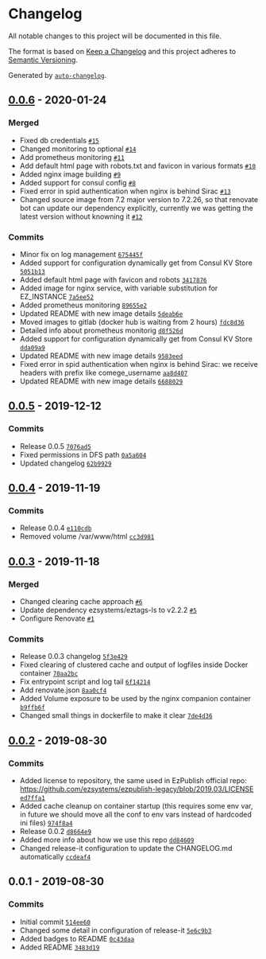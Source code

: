 # Changelog

All notable changes to this project will be documented in this file.

The format is based on [Keep a Changelog](https://keepachangelog.com/en/1.0.0/)
and this project adheres to [Semantic Versioning](https://semver.org/spec/v2.0.0.html).

Generated by [`auto-changelog`](https://github.com/CookPete/auto-changelog).

## [0.0.6](https://github.com/OpencontentCoop/docker-ezpublish/compare/0.0.5...0.0.6) - 2020-01-24

### Merged

- Fixed db credentials [`#15`](https://github.com/OpencontentCoop/docker-ezpublish/pull/15)
- Changed monitoring to optional [`#14`](https://github.com/OpencontentCoop/docker-ezpublish/pull/14)
- Add prometheus monitoring [`#11`](https://github.com/OpencontentCoop/docker-ezpublish/pull/11)
- Add default html page with robots.txt and favicon in various formats [`#10`](https://github.com/OpencontentCoop/docker-ezpublish/pull/10)
- Added nginx image building [`#9`](https://github.com/OpencontentCoop/docker-ezpublish/pull/9)
- Added support for consul config [`#8`](https://github.com/OpencontentCoop/docker-ezpublish/pull/8)
- Fixed error in spid authentication when nginx is behind Sirac [`#13`](https://github.com/OpencontentCoop/docker-ezpublish/pull/13)
- Changed source image from 7.2 major version to 7.2.26, so that renovate bot can update our dependency explicitly, currently we was getting the latest version without knowning it [`#12`](https://github.com/OpencontentCoop/docker-ezpublish/pull/12)

### Commits

- Minor fix on log management [`675445f`](https://github.com/OpencontentCoop/docker-ezpublish/commit/675445fb9781dd34897c4db555f9cb7831947653)
- Added support for configuration dynamically get from Consul KV Store [`5051b13`](https://github.com/OpencontentCoop/docker-ezpublish/commit/5051b133a7d642c1b53871400a239e6aac316597)
- Added default html page with favicon and robots [`3417876`](https://github.com/OpencontentCoop/docker-ezpublish/commit/341787680535af703aca977a24a961c2bce3b713)
- Added image for nginx service, with variable substitution for EZ_INSTANCE [`7a5ee52`](https://github.com/OpencontentCoop/docker-ezpublish/commit/7a5ee522e38165974f17987197a9937899ed70b3)
- Added prometheus monitoring [`89655e2`](https://github.com/OpencontentCoop/docker-ezpublish/commit/89655e2db3f84a69a88866add30a6ad9c6c8a0e5)
- Updated README with new image details [`5deab6e`](https://github.com/OpencontentCoop/docker-ezpublish/commit/5deab6ef23a0fe3f337f0156caddd740af2cf211)
- Moved images to gitlab (docker hub is waiting from 2 hours) [`fdc8d36`](https://github.com/OpencontentCoop/docker-ezpublish/commit/fdc8d36815527d3691bdb6ded9dbc456f603451b)
- Detailed info about prometheus monitorig [`d8f526d`](https://github.com/OpencontentCoop/docker-ezpublish/commit/d8f526d3b9d00ea90cd254dca5cfaf8e581616cd)
- Added support for configuration dynamically get from Consul KV Store [`dda09a9`](https://github.com/OpencontentCoop/docker-ezpublish/commit/dda09a9e86a1cb0fed31ae435a679273cb263c9a)
- Updated README with new image details [`9583eed`](https://github.com/OpencontentCoop/docker-ezpublish/commit/9583eedf83b1d3a7b899b69fad1c9309e64e319c)
- Fixed error in spid authentication when nginx is behind Sirac: we receive headers with prefix like comege_username [`aa8d407`](https://github.com/OpencontentCoop/docker-ezpublish/commit/aa8d407277312cd60ba0f38a450ddb155b8d2ba9)
- Updated README with new image details [`6688029`](https://github.com/OpencontentCoop/docker-ezpublish/commit/6688029c9e6074763587ecb2ab11460d207bffdb)

## [0.0.5](https://github.com/OpencontentCoop/docker-ezpublish/compare/0.0.4...0.0.5) - 2019-12-12

### Commits

- Release 0.0.5 [`7076ad5`](https://github.com/OpencontentCoop/docker-ezpublish/commit/7076ad5d82eb3be57f8d487691fe824d4971d6cf)
- Fixed permissions in DFS path [`0a5a604`](https://github.com/OpencontentCoop/docker-ezpublish/commit/0a5a60409af3838c37668fa35258bef16fa68deb)
- Updated changelog [`62b9929`](https://github.com/OpencontentCoop/docker-ezpublish/commit/62b9929e252bf3447408eda03085cc706c2537a9)

## [0.0.4](https://github.com/OpencontentCoop/docker-ezpublish/compare/0.0.3...0.0.4) - 2019-11-19

### Commits

- Release 0.0.4 [`e110cdb`](https://github.com/OpencontentCoop/docker-ezpublish/commit/e110cdb5147e2bc2cced7c52a660728438a9904c)
- Removed volume /var/www/html [`cc3d981`](https://github.com/OpencontentCoop/docker-ezpublish/commit/cc3d9814e636abad8eada61407501feee049cf17)

## [0.0.3](https://github.com/OpencontentCoop/docker-ezpublish/compare/0.0.2...0.0.3) - 2019-11-18

### Merged

- Changed clearing cache approach [`#6`](https://github.com/OpencontentCoop/docker-ezpublish/pull/6)
- Update dependency ezsystems/eztags-ls to v2.2.2 [`#5`](https://github.com/OpencontentCoop/docker-ezpublish/pull/5)
- Configure Renovate [`#1`](https://github.com/OpencontentCoop/docker-ezpublish/pull/1)

### Commits

- Release 0.0.3 changelog [`5f3e429`](https://github.com/OpencontentCoop/docker-ezpublish/commit/5f3e4296c1638c7a46b036032d4d54093ec199bd)
- Fixed clearing of clustered cache and output of logfiles inside Docker container [`70aa2bc`](https://github.com/OpencontentCoop/docker-ezpublish/commit/70aa2bce7dbf2aa8e5c2874b7cfbb026cf84c511)
- Fix entrypoint script and log tail [`6f14214`](https://github.com/OpencontentCoop/docker-ezpublish/commit/6f142141dea01c16de38e029b6869131d243609e)
- Add renovate.json [`8aa0cf4`](https://github.com/OpencontentCoop/docker-ezpublish/commit/8aa0cf439ecba0028d792caf5bc488f7900c7d8e)
- Added Volume exposure to be used by the nginx companion container [`b9ffb6f`](https://github.com/OpencontentCoop/docker-ezpublish/commit/b9ffb6f457ce8f9b68d0729eca2b636ba9b87b7a)
- Changed small things in dockerfile to make it clear [`7de4d36`](https://github.com/OpencontentCoop/docker-ezpublish/commit/7de4d367a8326246326dc5607b67e2ec1d39ceeb)

## [0.0.2](https://github.com/OpencontentCoop/docker-ezpublish/compare/0.0.1...0.0.2) - 2019-08-30

### Commits

- Added license to repository, the same used in EzPublish official repo: https://github.com/ezsystems/ezpublish-legacy/blob/2019.03/LICENSE [`ed7ffa1`](https://github.com/OpencontentCoop/docker-ezpublish/commit/ed7ffa1af69053c186e46e4ade3533a3fe5e746e)
- Added cache cleanup on container startup (this requires some env var, in future we should move all the conf to env vars instead of hardcoded ini files) [`974f8a4`](https://github.com/OpencontentCoop/docker-ezpublish/commit/974f8a498cd16b2fdffcce4e71b873c01c3816ed)
- Release 0.0.2 [`d8664e9`](https://github.com/OpencontentCoop/docker-ezpublish/commit/d8664e91da1878a268793e7e9ea2723579c2ceda)
- Added more info about how we use this repo [`dd84609`](https://github.com/OpencontentCoop/docker-ezpublish/commit/dd846094e646de1f25fbadb93a8d6569e2aec364)
- Changed release-it configuration to update the CHANGELOG.md automatically [`ccdeaf4`](https://github.com/OpencontentCoop/docker-ezpublish/commit/ccdeaf493d178eec3bc047ad2b59fd5168a86484)

## 0.0.1 - 2019-08-30

### Commits

- Initial commit [`514ee60`](https://github.com/OpencontentCoop/docker-ezpublish/commit/514ee6043e484fcbe1225fea9dce851eaecd4863)
- Changed some detail in configuration of release-it [`5e6c9b3`](https://github.com/OpencontentCoop/docker-ezpublish/commit/5e6c9b3c389c7bf579a1990fc19c513704e8d9f4)
- Added badges to README [`0c43daa`](https://github.com/OpencontentCoop/docker-ezpublish/commit/0c43daa06e2512dd72ad85d4c0b4de9b641f0f98)
- Added README [`3483d19`](https://github.com/OpencontentCoop/docker-ezpublish/commit/3483d1958ce0885cf330e763d39576e9c5004304)
